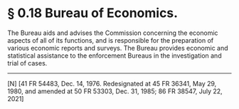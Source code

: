 # § 0.18   Bureau of Economics.

The Bureau aids and advises the Commission concerning the economic aspects of all of its functions, and is responsible for the preparation of various economic reports and surveys. The Bureau provides economic and statistical assistance to the enforcement Bureaus in the investigation and trial of cases.



---

[N] [41 FR 54483, Dec. 14, 1976. Redesignated at 45 FR 36341, May 29, 1980, and amended at 50 FR 53303, Dec. 31, 1985; 86 FR 38547, July 22, 2021]






